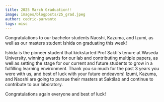 ```yaml
---
title: 2025 March Graduation!! 
image: images/blogposts/25_grad.jpeg
author: cedric-purwanto
tags: misc
---
```


Congratulations to our bachelor students Naoshi, Kazuma, and Izumi, as well as our masters student Ishida on graduating this week!

Ishida is the pioneer student that kickstarted Prof Sakti's tenure at Waseda University, winning awards for our lab and contributing multiple papers, as well as setting the stage for our current and future students to grow in a fulfilling learning environment. Thank you so much for the past 3 years you were with us, and best of luck with your future endeavors!
Izumi, Kazuma, and Naoshi are going to pursue their masters at Saktilab and continue to contribute to our laboratory. 

Congratulations again everyone and best of luck!
